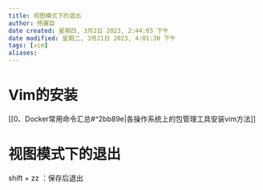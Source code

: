 ```yaml
---
title: 视图模式下的退出
author: 杨翼臣
date created: 星期四, 3月2日 2023, 2:44:03 下午
date modified: 星期二, 3月21日 2023, 4:01:30 下午
tags: [vim]
aliases: 
---
```


# Vim的安装
[[0、Docker常用命令汇总#^2bb89e|各操作系统上的包管理工具安装vim方法]]
# 视图模式下的退出
shift + zz ：保存后退出